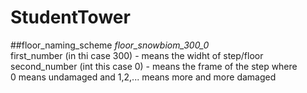# StudentTower

##floor_naming_scheme
*floor_snowbiom_300_0*  
first_number (in thi case 300) - means the widht of step/floor  
second_number (int this case 0) - means the frame of the step where  
0 means undamaged and 1,2,... means more and more damaged  